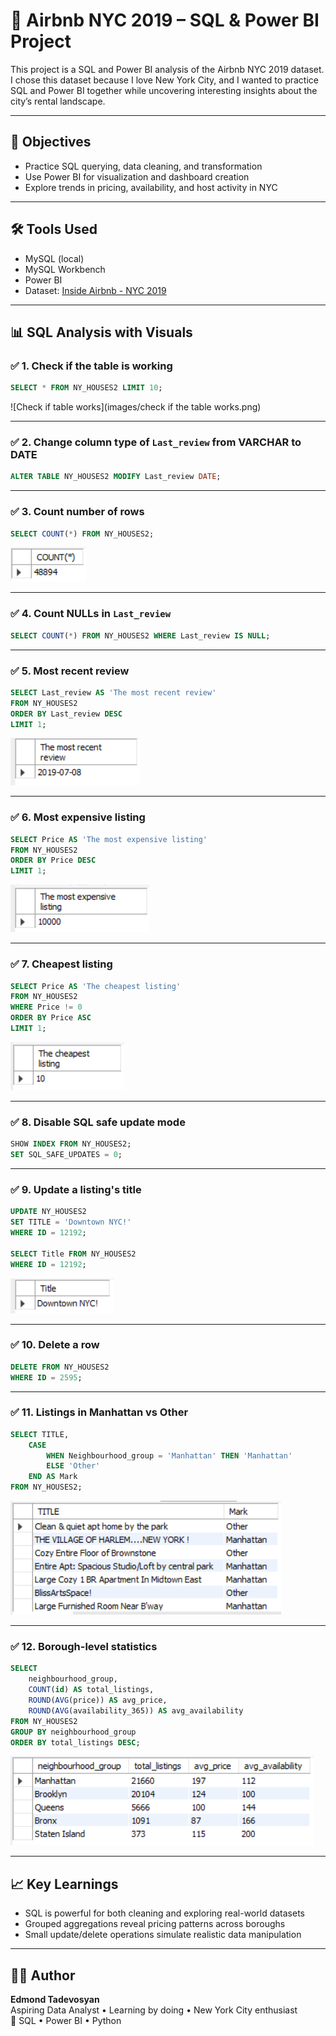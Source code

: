 # 🗽 Airbnb NYC 2019 – SQL & Power BI Project

This project is a SQL and Power BI analysis of the Airbnb NYC 2019 dataset. I chose this dataset because I love New York City, and I wanted to practice SQL and Power BI together while uncovering interesting insights about the city’s rental landscape.

---

## 📌 Objectives

- Practice SQL querying, data cleaning, and transformation
- Use Power BI for visualization and dashboard creation
- Explore trends in pricing, availability, and host activity in NYC

---

## 🛠️ Tools Used

- MySQL (local)
- MySQL Workbench
- Power BI
- Dataset: [Inside Airbnb - NYC 2019](http://insideairbnb.com/get-the-data.html)

---

## 📊 SQL Analysis with Visuals

### ✅ 1. Check if the table is working

```sql
SELECT * FROM NY_HOUSES2 LIMIT 10;
```
![Check if table works](images/check if the table works.png)

---

### ✅ 2. Change column type of `Last_review` from VARCHAR to DATE

```sql
ALTER TABLE NY_HOUSES2 MODIFY Last_review DATE;
```

---

### ✅ 3. Count number of rows

```sql
SELECT COUNT(*) FROM NY_HOUSES2;
```
![Row count](images/raw_count.png)

---

### ✅ 4. Count NULLs in `Last_review`

```sql
SELECT COUNT(*) FROM NY_HOUSES2 WHERE Last_review IS NULL;
```

---

### ✅ 5. Most recent review

```sql
SELECT Last_review AS 'The most recent review'
FROM NY_HOUSES2
ORDER BY Last_review DESC 
LIMIT 1;
```
![Most recent review](images/The_most_recent_review.png)

---

### ✅ 6. Most expensive listing

```sql
SELECT Price AS 'The most expensive listing'
FROM NY_HOUSES2 
ORDER BY Price DESC
LIMIT 1;
```
![Most expensive listing](images/The_most_expensive_listing.png)

---

### ✅ 7. Cheapest listing

```sql
SELECT Price AS 'The cheapest listing'
FROM NY_HOUSES2 
WHERE Price != 0
ORDER BY Price ASC
LIMIT 1;
```
![Cheapest listing](images/the_cheapest_lesting.png)

---

### ✅ 8. Disable SQL safe update mode

```sql
SHOW INDEX FROM NY_HOUSES2;
SET SQL_SAFE_UPDATES = 0;
```

---

### ✅ 9. Update a listing's title

```sql
UPDATE NY_HOUSES2
SET TITLE = 'Downtown NYC!'
WHERE ID = 12192;

SELECT Title FROM NY_HOUSES2 
WHERE ID = 12192;
```
![Updated title](images/Title_Downtown_NYC.png)

---

### ✅ 10. Delete a row

```sql
DELETE FROM NY_HOUSES2
WHERE ID = 2595;
```

---

### ✅ 11. Listings in Manhattan vs Other

```sql
SELECT TITLE,
    CASE
        WHEN Neighbourhood_group = 'Manhattan' THEN 'Manhattan'
        ELSE 'Other'
    END AS Mark
FROM NY_HOUSES2;
```
![Manhattan vs Other](images/Listings_in_Manhattan_or_other.png)

---

### ✅ 12. Borough-level statistics

```sql
SELECT 
    neighbourhood_group, 
    COUNT(id) AS total_listings, 
    ROUND(AVG(price)) AS avg_price, 
    ROUND(AVG(availability_365)) AS avg_availability
FROM NY_HOUSES2
GROUP BY neighbourhood_group
ORDER BY total_listings DESC;
```
![Grouped stats](images/total_number_of_listings.png)

---

## 📈 Key Learnings

- SQL is powerful for both cleaning and exploring real-world datasets
- Grouped aggregations reveal pricing patterns across boroughs
- Small update/delete operations simulate realistic data manipulation

---

## 🧑‍💻 Author

**Edmond Tadevosyan**  
Aspiring Data Analyst • Learning by doing • New York City enthusiast  
🎯 SQL • Power BI • Python


